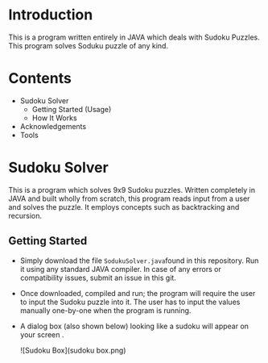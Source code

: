 # Introduction
This is a program written entirely in JAVA which deals with Sudoku Puzzles. This program solves Soduku puzzle of any kind.
# Contents
* Sudoku Solver
  - Getting Started (Usage)
  - How It Works
* Acknowledgements
* Tools
# Sudoku Solver
This is a program which solves 9x9 Sudoku puzzles. Written completely in JAVA and built wholly from scratch, this program reads input  from a user  and solves the puzzle. It employs concepts such as backtracking and recursion.
## Getting Started
 - Simply download the  file `SodukuSolver.java`found in this repository. Run it using any standard JAVA compiler. In case of any errors or compatibility issues,          submit an issue in this git.
 -  Once downloaded, compiled and run; the program will require the user to input the Sudoku puzzle into it. The user has to input the values manually one-by-one when     the program is running.
 -  A dialog box (also shown below) looking like a sudoku will appear on your screen . 
    
    ![Sudoku Box](sudoku box.png)
    
    

